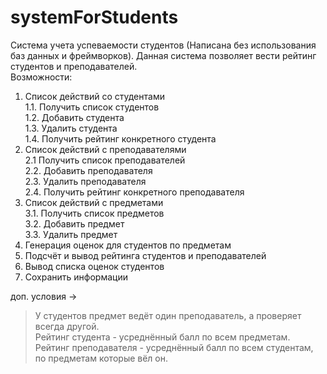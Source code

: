 # systemForStudents
Система учета успеваемости студентов (Написана без использования баз данных и фреймворков).
Данная система позволяет вести рейтинг студентов и преподавателей.<br/>
Возможности:
1. Список действий со студентами<br/>
1.1. Получить список студентов<br/>
1.2. Добавить студента<br/>
1.3. Удалить студента<br/>
1.4. Получить рейтинг конкретного студента<br/>
2. Список действий с преподавателями<br/>
          2.1 Получить список преподавателей<br/>
          2.2. Добавить преподавателя<br/>
          2.3. Удалить преподавателя<br/>
          2.4. Получить рейтинг конкретного преподавателя<br/>
3. Список действий с предметами<br/>
          3.1. Получить список предметов<br/>
          3.2. Добавить предмет<br/>
          3.3. Удалить предмет<br/>
5. Генерация оценок для студентов по предметам
6. Подсчёт и вывод рейтинга студентов и преподавателей
7. Вывод списка оценок студентов
8. Сохранить информации


доп. условия ->
> У студентов предмет ведёт один преподаватель, а проверяет всегда другой.<br/>
> Рейтинг студента - усреднённый балл по всем предметам.<br/>
> Рейтинг преподавателя - усреднённый балл по всем студентам, по предметам которые вёл он.<br/>
